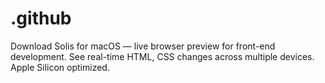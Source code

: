 # .github
Download Solis for macOS — live browser preview for front-end development. See real-time HTML, CSS changes across multiple devices. Apple Silicon optimized.
